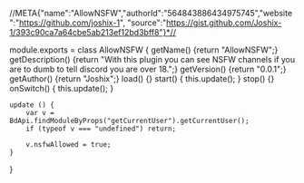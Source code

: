 //META{"name":"AllowNSFW","authorId":"564843886434975745","website":"https://github.com/joshix-1", "source":"https://gist.github.com/Joshix-1/393c90ca7a64cbe5ab213ef12bd3bff8"}*//

module.exports = class AllowNSFW {
    getName() {return "AllowNSFW";}
    getDescription() {return "With this plugin you can see NSFW channels if you are to dumb to tell discord you are over 18.";}
    getVersion() {return "0.0.1";}
    getAuthor() {return "Joshix";}
    load() {}
    start() {
        this.update();
    }
    stop() {}
    onSwitch() {
        this.update();
    }

    update () {
        var v = BdApi.findModuleByProps("getCurrentUser").getCurrentUser();
        if (typeof v === "undefined") return;
        
        v.nsfwAllowed = true;
    }
}
